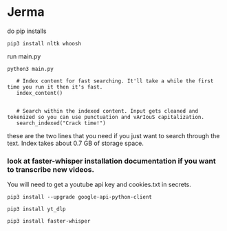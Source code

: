 # Jerma
do pip installs


`pip3 install nltk whoosh`


run main.py


`python3 main.py`





```
   # Index content for fast searching. It'll take a while the first time you run it then it's fast.
   index_content()


   # Search within the indexed content. Input gets cleaned and tokenized so you can use punctuation and vArIouS capitalization.
   search_indexed("Crack time!")
```

these are the two lines that you need if you just want to search through the text. Index takes about 0.7 GB of storage space.








### look at faster-whisper installation documentation if you want to transcribe new videos.


You will need to get a youtube api key and cookies.txt in secrets.


```
pip3 install --upgrade google-api-python-client

pip3 install yt_dlp

pip3 install faster-whisper

```

